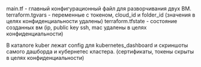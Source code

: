 main.tf - главный конфигурационный файл для разворчивания двух ВМ.
terraform.tgvars - переменные с токеном, cloud_id и folder_id (значения в целях конфиденциальности удалены)
terraform.tfstate - состояние созданных вм (ip, public key ssh, mac удалены в целях конфиденциальности)

В каталоге kuber лежат config для kubernetes_dashboard и скриншоты самого дашборда и кубернетес кластера.
(сертификаты, токены скрыты в целях конфиденциальности)
